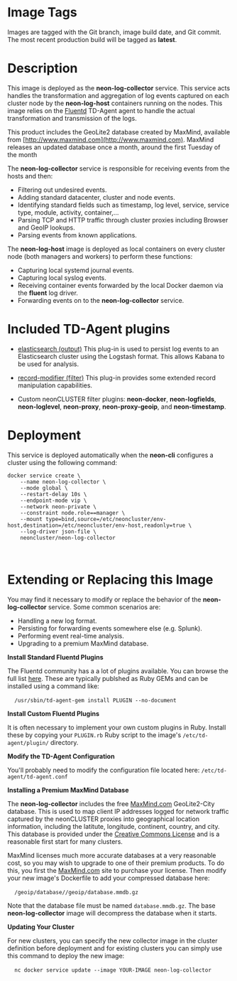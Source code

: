 # Image Tags

Images are tagged with the Git branch, image build date, and Git commit.  The most recent production build will be tagged as **latest**.

# Description

This image is deployed as the **neon-log-collector** service.  This service acts handles the transformation and aggregation of log events captured on each cluster node by the **neon-log-host** containers running on the nodes.  This image relies on the [Fluentd](http://www.fluentd.org/) TD-Agent agent to handle the actual transformation and transmission of the logs.

This product includes the GeoLite2 database created by MaxMind, available from [http://www.maxmind.com](http://www.maxmind.com).  MaxMind releases an updated database once a month, around the first Tuesday of the month

The **neon-log-collector** service is responsible for receiving events from the hosts and then:

* Filtering out undesired events.
* Adding standard datacenter, cluster and node events.
* Identifying standard fields such as timestamp, log level, service, service type, module, activity, container,...
* Parsing TCP and HTTP traffic through cluster proxies including Browser and GeoIP lookups.
* Parsing events from known applications.

The **neon-log-host** image is deployed as local containers on every cluster node (both managers and workers) to perform these functions:

* Capturing local systemd journal events.
* Capturing local syslog events.
* Receiving container events forwarded by the local Docker daemon via the **fluent** log driver.
* Forwarding events on to the **neon-log-collector** service.

# Included TD-Agent plugins

* [elasticsearch (output)](https://github.com/uken/fluent-plugin-elasticsearch) This plug-in is used to persist log events to an Elasticsearch cluster using the Logstash format.  This allows Kabana to be used for analysis.

* [record-modifier (filter)](https://github.com/repeatedly/fluent-plugin-record-modifier) This plug-in provides some extended record manipulation capabilities.

* Custom neonCLUSTER filter plugins: **neon-docker**, **neon-logfields**, **neon-loglevel**, **neon-proxy**, **neon-proxy-geoip**, and **neon-timestamp**.

# Deployment

This service is deployed automatically when the **neon-cli** configures a cluster using the following command:

````
docker service create \
    --name neon-log-collector \
    --mode global \
    --restart-delay 10s \
    --endpoint-mode vip \
    --network neon-private \
    --constraint node.role==manager \
    --mount type=bind,source=/etc/neoncluster/env-host,destination=/etc/neoncluster/env-host,readonly=true \
    --log-driver json-file \
    neoncluster/neon-log-collector
````
&nbsp;
# Extending or Replacing this Image

You may find it necessary to modify or replace the behavior of the **neon-log-collector** service.  Some common scenarios are:

* Handling a new log format.
* Persisting for forwarding events somewhere else (e.g. Splunk).
* Performing event real-time analysis.
* Upgrading to a premium MaxMind database.

**Install Standard Fluentd Plugins**

The Fluentd community has a a lot of plugins available.  You can browse the full list [here](http://www.fluentd.org/plugins).  These are typically publshed as Ruby GEMs and can be installed using a command like:

&nbsp;&nbsp;&nbsp;&nbsp;`/usr/sbin/td-agent-gem install PLUGIN --no-document`

**Install Custom Fluentd Plugins**

It is often necessary to implement your own custom plugins in Ruby.  Install these by copying your `PLUGIN.rb` Ruby script to the image's `/etc/td-agent/plugin/` directory.

**Modify the TD-Agent Configuration**

You'll probably need to modify the configuration file located here: `/etc/td-agent/td-agent.conf`

**Installing a Premium MaxMind Database**

The **neon-log-collector** includes the free [MaxMind.com](http://maxmind.com) GeoLite2-City database.  This is used to map client IP addresses logged for network traffic captured by the neonCLUSTER proxies into geographical location information, including the latitute, longitude, continent, country, and city.  This database is provided under the [Creative Commons License](https://creativecommons.org/licenses/by-sa/4.0/) and is a reasonable first start for many clusters.

MaxMind licenses much more accurate databases at a very reasonable cost, so you may wish to upgrade to one of their premium products.  To do this, you first the [MaxMind.com](http://maxmind.com) site to purchase your license.  Then modify your new image's Dockerfile to add your compressed database here:

&nbsp;&nbsp;&nbsp;&nbsp;`/geoip/database//geoip/database.mmdb.gz`

Note that the database file must be named `database.mmdb.gz`.  The base **neon-log-collector** image will decompress the database when it starts.

**Updating Your Cluster**

For new clusters, you can specify the new collector image in the cluster definition before deployment and for existing clusters you can simply use this command to deploy the new image:

&nbsp;&nbsp;&nbsp;&nbsp;`nc docker service update --image YOUR-IMAGE neon-log-collector`
